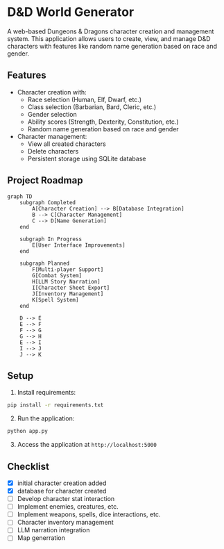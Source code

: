 # **D&D World Generator**

A web-based Dungeons & Dragons character creation and management system. This application allows users to create, view, and manage D&D characters with features like random name generation based on race and gender.

## **Features**

- Character creation with:
  - Race selection (Human, Elf, Dwarf, etc.)
  - Class selection (Barbarian, Bard, Cleric, etc.)
  - Gender selection
  - Ability scores (Strength, Dexterity, Constitution, etc.)
  - Random name generation based on race and gender
- Character management:
  - View all created characters
  - Delete characters
  - Persistent storage using SQLite database

## **Project Roadmap**

```mermaid
graph TD
    subgraph Completed
        A[Character Creation] --> B[Database Integration]
        B --> C[Character Management]
        C --> D[Name Generation]
    end
    
    subgraph In Progress
        E[User Interface Improvements]
    end
    
    subgraph Planned
        F[Multi-player Support]
        G[Combat System]
        H[LLM Story Narration]
        I[Character Sheet Export]
        J[Inventory Management]
        K[Spell System]
    end
    
    D --> E
    E --> F
    F --> G
    G --> H
    E --> I
    I --> J
    J --> K
```

## **Setup**

1. Install requirements:
```bash
pip install -r requirements.txt
```

2. Run the application:
```bash
python app.py
```

3. Access the application at `http://localhost:5000`


## **Checklist**

- [x] initial character creation added
- [x] database for character created
- [ ] Develop character stat interaction
- [ ] Implement enemies, creatures, etc.
- [ ] Implement weapons, spells, dice interactions, etc.
- [ ] Character inventory management
- [ ] LLM narration integration
- [ ] Map generration